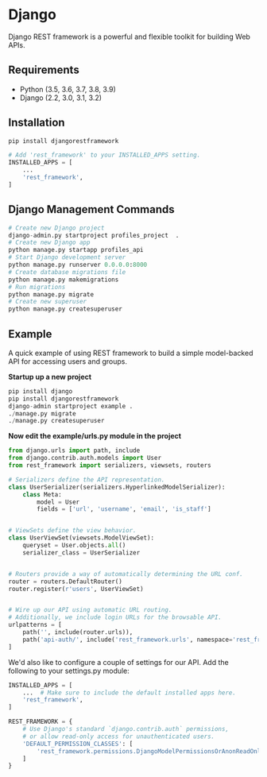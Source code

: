 # Django

Django REST framework is a powerful and flexible toolkit for building Web APIs.

## Requirements
- Python (3.5, 3.6, 3.7, 3.8, 3.9)
- Django (2.2, 3.0, 3.1, 3.2)

## Installation
```python
pip install djangorestframework

# Add 'rest_framework' to your INSTALLED_APPS setting.
INSTALLED_APPS = [
    ...
    'rest_framework',
]
```

## Django Management Commands

```python
# Create new Django project
django-admin.py startproject profiles_project  .
# Create new Django app
python manage.py startapp profiles_api
# Start Django development server
python manage.py runserver 0.0.0.0:8000
# Create database migrations file
python manage.py makemigrations
# Run migrations
python manage.py migrate
# Create new superuser
python manage.py createsuperuser
```


## Example 

A quick example of using REST framework to build a simple model-backed API for 
accessing users and groups.

**Startup up a new project**

```python
pip install django
pip install djangorestframework
django-admin startproject example .
./manage.py migrate
./manage.py createsuperuser
```
**Now edit the example/urls.py module in the project**
```python
from django.urls import path, include
from django.contrib.auth.models import User
from rest_framework import serializers, viewsets, routers

# Serializers define the API representation.
class UserSerializer(serializers.HyperlinkedModelSerializer):
    class Meta:
        model = User
        fields = ['url', 'username', 'email', 'is_staff']


# ViewSets define the view behavior.
class UserViewSet(viewsets.ModelViewSet):
    queryset = User.objects.all()
    serializer_class = UserSerializer


# Routers provide a way of automatically determining the URL conf.
router = routers.DefaultRouter()
router.register(r'users', UserViewSet)


# Wire up our API using automatic URL routing.
# Additionally, we include login URLs for the browsable API.
urlpatterns = [
    path('', include(router.urls)),
    path('api-auth/', include('rest_framework.urls', namespace='rest_framework')),
]
```

We'd also like to configure a couple of settings for our API. 
Add the following to your settings.py module:

```python
INSTALLED_APPS = [
    ...  # Make sure to include the default installed apps here.
    'rest_framework',
]

REST_FRAMEWORK = {
    # Use Django's standard `django.contrib.auth` permissions,
    # or allow read-only access for unauthenticated users.
    'DEFAULT_PERMISSION_CLASSES': [
        'rest_framework.permissions.DjangoModelPermissionsOrAnonReadOnly',
    ]
}
```



